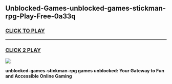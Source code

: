 
## Unblocked-Games-unblocked-games-stickman-rpg-Play-Free-0a33q
<h3>
<a href="https://premium76.site?title=unblocked-games-stickman-rpg&ref=18A1">CLICK TO PLAY</a></h3>
<hr>

<h3>
<a href="https://premium76.site?title=unblocked-games-stickman-rpg&ref=18A1">CLICK 2 PLAY</a>
  
</h3>

<a href="https://premium76.site?title=unblocked-games-stickman-rpg&ref=18A1"><img src="https://clearcache.store/games.png"></a>


**unblocked-games-stickman-rpg games unblocked: Your Gateway to Fun and Accessible Online Gaming**
